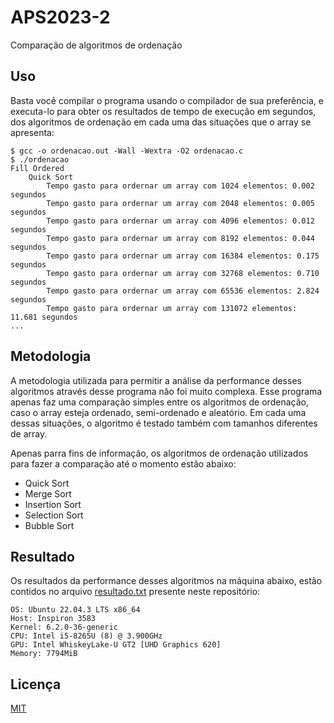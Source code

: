 # APS2023-2

Comparação de algoritmos de ordenação

## Uso

Basta você compilar o programa usando o compilador de sua preferência, e
executa-lo para obter os resultados de tempo de execução em segundos, dos
algoritmos de ordenação em cada uma das situações que o array se apresenta:

```shell
$ gcc -o ordenacao.out -Wall -Wextra -O2 ordenacao.c
$ ./ordenacao
Fill Ordered
	Quick Sort
		Tempo gasto para ordernar um array com 1024 elementos: 0.002 segundos
		Tempo gasto para ordernar um array com 2048 elementos: 0.005 segundos
		Tempo gasto para ordernar um array com 4096 elementos: 0.012 segundos
		Tempo gasto para ordernar um array com 8192 elementos: 0.044 segundos
		Tempo gasto para ordernar um array com 16384 elementos: 0.175 segundos
		Tempo gasto para ordernar um array com 32768 elementos: 0.710 segundos
		Tempo gasto para ordernar um array com 65536 elementos: 2.824 segundos
		Tempo gasto para ordernar um array com 131072 elementos: 11.681 segundos
...
```

## Metodologia

A metodologia utilizada para permitir a análise da performance desses algoritmos
através desse programa não foi muito complexa. Esse programa apenas faz uma
comparação simples entre os algoritmos de ordenação, caso o array esteja ordenado,
semi-ordenado e aleatório. Em cada uma dessas situações, o algoritmo é testado
também com tamanhos diferentes de array.

Apenas parra fins de informação, os algoritmos de ordenação utilizados para
fazer a comparação até o momento estão abaixo:

- Quick Sort
- Merge Sort
- Insertion Sort
- Selection Sort
- Bubble Sort 

## Resultado

Os resultados da performance desses algoritmos na máquina abaixo, estão contidos
no arquivo [resultado.txt](https://github.com/cahian/APS2023-2/blob/main/resultado.txt)
presente neste repositório:

```
OS: Ubuntu 22.04.3 LTS x86_64 
Host: Inspiron 3583 
Kernel: 6.2.0-36-generic 
CPU: Intel i5-8265U (8) @ 3.900GHz 
GPU: Intel WhiskeyLake-U GT2 [UHD Graphics 620] 
Memory: 7794MiB 
```

## Licença

[MIT](https://choosealicense.com/licenses/mit/)

